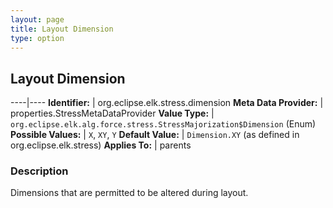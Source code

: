 ```yaml
---
layout: page
title: Layout Dimension
type: option
---
```

## Layout Dimension

----|----
**Identifier:** | org.eclipse.elk.stress.dimension
**Meta Data Provider:** | properties.StressMetaDataProvider
**Value Type:** | `org.eclipse.elk.alg.force.stress.StressMajorization$Dimension` (Enum)
**Possible Values:** | `X`, `XY`, `Y`
**Default Value:** | `Dimension.XY` (as defined in org.eclipse.elk.stress)
**Applies To:** | parents


### Description
Dimensions that are permitted to be altered during layout.

